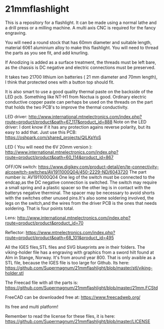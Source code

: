 # 21mmflashlight
This is a repository for a flashlight.
It can be made using a normal lathe and a drill press or a milling machine. A multi axis CNC is required for the fancy engraving.

You will need a round stock that has 60mm diameter and suitable length, material 6061 aluminium alloy to make this flashlight. You will need to thread the parts as you see fit, and add knurling.

If Anodizing is added as a surface treatment, the threads must be left bare, as the chassis is DC negative and electric connections must be preserved.

It takes two 21700 lithium ion batteries ( 21 mm diameter and 70mm length), I think that protected ones with a button top should fit. 

It is also smart to use a good quality thermal paste on the backside of the LED pcb. Something like NT-H1 from Noctua is good. Ordinary electric conductive copper paste can perhaps be used on the threads on the part that holds the two PCB's to improve the thermal conductivity.

LED driver:
http://www.international.mtnelectronics.com/index.php?route=product/product&path=67_117&product_id=888
Note on the LED driver: I dont know if it has any protection agains reverse polarity, but its easy to add that. Just use this PCB:
https://oshpark.com/shared_projects/QlLKpYoS

LED ( You will need the 6V 20mm version ):
http://www.international.mtnelectronics.com/index.php?route=product/product&path=60_114&product_id=867

OFF/ON switch:
https://www.digikey.com/product-detail/en/te-connectivity-alcoswitch-switches/AV1911000Q04/450-2229-ND/6043720
The part number is: AV1911000Q04 
One leg of the switch must be connected to the endcap,as the DC negative connection is switched. The switch may require a small spring and a plastic spacer so the other leg is in contact with the batterys negative therminal. The spacer may be necessary to avoid shorts with the switches other unused pins.It's also some soldering involved, the legs on the switch,and the wires from the driver PCB is the ones that needs soldering. That is four points total.

Lens:
http://www.international.mtnelectronics.com/index.php?route=product/product&product_id=70

Reflector:
https://www.mtnelectronics.com/index.php?route=product/product&path=68_101&product_id=495


All the IGES files,STL files and SVG blueprints are in their folders.
The viking-holder file has a engraving with graphics from a sword hilt found at Alm in Stange, Norway. It's from around year 800. That is only avaible as a STL file, because the IGES file is too large for Github. Its here:
https://github.com/Supermagnum/21mmflashlight/blob/master/stl/viking-holder.stl

The Freecad file with all the parts is:
https://github.com/Supermagnum/21mmflashlight/blob/master/21mm.FCStd


FreeCAD can be downloaded free at:
https://www.freecadweb.org/

Its free and multi platform!


Remember to read the license for these files, it is here:
https://github.com/Supermagnum/21mmflashlight/blob/master/LICENSE


